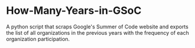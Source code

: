 # How-Many-Years-in-GSoC
A python script that scraps Google's Summer of Code website and exports the list of all organizations in the previous years with the frequency of each organization participation.
